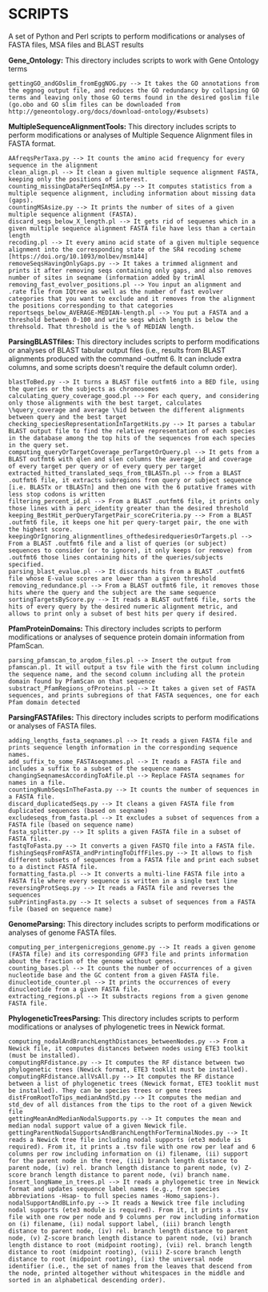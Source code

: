 # SCRIPTS
A set of Python and Perl scripts to perform modifications or analyses of FASTA files, MSA files and BLAST results

**Gene_Ontology:** This directory includes scripts to work with Gene Ontology terms

	gettingGO_andGOslim_fromEggNOG.py --> It takes the GO annotations from the eggnog output file, and reduces the GO redundancy by collapsing GO terms and leaving only those GO terms found in the desired goslim file (go.obo and GO slim files can be downloaded from http://geneontology.org/docs/download-ontology/#subsets)

**MultipleSequenceAlignmentTools:** This directory includes scripts to perform modifications or analyses of Multiple Sequence Alignment files in FASTA format.

	AAfreqsPerTaxa.py --> It counts the amino acid frequency for every sequence in the alignment
	clean_align.pl --> It clean a given multiple sequence alignment FASTA, keeping only the positions of interest.
	counting_missingDataPerSeqInMSA.py --> It computes statistics from a multiple sequence alignment, including information about missing data (gaps).
	countingMSAsize.py --> It prints the number of sites of a given multiple sequence alignment (FASTA).
	discard_seqs_below_X_length.pl --> It gets rid of sequenes which in a given multiple sequence alignment FASTA file have less than a certain length
	recoding.pl --> It every amino acid state of a given multiple sequence alignment into the corresponding state of the SR4 recoding scheme [https://doi.org/10.1093/molbev/msm144]
	removeSeqsHavingOnlyGaps.py --> It takes a trimmed alignment and prints it after removing seqs containing only gaps, and also removes number of sites in seqname (information added by trimAl
	removing_fast_evolver_positions.pl --> You input an alignment and .rate file from IQtree as well as the number of fast evolver categories that you want to exclude and it removes from the alignment the positions corresponding to that categories
	reportseqs_below_AVERAGE-MEDIAN-length.pl --> You put a FASTA and a threshold between 0-100 and write seqs which length is below the threhsold. That threshold is the % of MEDIAN length.

**ParsingBLASTfiles:** This directory includes scripts to perform modifications or analyses of BLAST tabular output files (i.e., results from BLAST alignments produced with the command -outfmt 6. It can include extra columns, and some scripts doesn't require the default column order).

	blastToBed.py --> It turns a BLAST file outfmt6 into a BED file, using the queries or the subjects as chromosomes
	calculating_query_coverage_good.pl --> For each query, and considering only those alignments with the best target, calculates \%query_coverage and average \%id between the different alignments between query and the best target
	checking_speciesRepresentationInTargetHits.py --> It parses a tabular BLAST output file to find the relative representation of each species in the database among the top hits of the sequences from each species in the query set.
	computing_queryOrTargetCoverage_perTargetOrQuery.pl --> It gets from a BLAST outfmt6 with qlen and slen columns the average_id and coverage of every target per query or of every query per target
	extracted_hitted_translated_seqs_from_tBLASTn.pl --> from a BLAST .outfmt6 file, it extracts subregions from query or subject sequence [i.e. BLASTx or tBLASTn] and then one with the 6 putative frames with less stop codons is written
	filtering_percent_id.pl --> From a BLAST .outfmt6 file, it prints only those lines with a perc_identity greater than the desired threshold
	keeping_BestHit_perQueryTargetPair_scoreCriteria.py --> From a BLAST .outfmt6 file, it keeps one hit per query-target pair, the one with the highest score.
	keepingOrIgnoring_alignmentlines_ofthedesiredqueriesOrTargets.pl --> From a BLAST .outfmt6 file and a list of queries (or subject) sequences to consider (or to ignore), it only keeps (or remove) from .outfmt6 those lines containing hits of the queries/subjects specified.
	parsing_blast_evalue.pl --> It discards hits from a BLAST .outfmt6 file whose E-value scores are lower than a given threshold
	removing_redundance.pl --> From a BLAST outfmt6 file, it removes those hits where the query and the subject are the same sequence
	sortingTargetsByScore.py --> It reads a BLAST outfmt6 file, sorts the hits of every query by the desired numeric alignment metric, and allows to print only a subset of best hits per query if desired.
	
**PfamProteinDomains:** This directory includes scripts to perform modifications or analyses of sequence protein domain information from PfamScan.


	parsing_pfamscan_to_arqdom_files.pl --> Insert the output from pfamscan.pl. It will output a tsv file with the first column including the sequence name, and the second column including all the protein domain found by PfamScan on that sequence
	substract_PfamRegions_ofProteins.pl --> It takes a given set of FASTA sequences, and prints subregions of that FASTA sequences, one for each Pfam domain detected
	
**ParsingFASTAfiles:** This directory includes scripts to perform modifications or analyses of FASTA files.

	adding_lengths_fasta_seqnames.pl --> It reads a given FASTA file and prints sequence length information in the corresponding sequence names.
	add_suffix_to_some_FASTAseqnames.pl --> It reads a FASTA file and includes a suffix to a subset of the sequence names
	changingSeqnamesAccordingToAfile.pl --> Replace FASTA seqnames for names in a file.
	countingNumbSeqsInTheFasta.py --> It counts the number of sequences in a FASTA file.
	discard_duplicatedSeqs.py --> It cleans a given FASTA file from duplicated sequences (based on seqname)
	excludeseqs_from_fasta.pl --> It excludes a subset of sequences from a FASTA file (based on sequence name)
	fasta_splitter.py --> It splits a given FASTA file in a subset of FASTA files.
	fastqToFasta.py --> It converts a given FASTQ file into a FASTA file.
	fishingSeqsFromFASTA_andPrintingToDiffFiles.py --> It allows to fish different subsets of sequences from a FASTA file and print each subset to a distinct FASTA file.
	formatting_fasta.pl --> It converts a multi-line FASTA file into a FASTA file where every sequence is written in a single text line
	reversingProtSeqs.py --> It reads a FASTA file and reverses the sequences
	subPrintingFasta.py --> It selects a subset of sequences from a FASTA file (based on sequence name)

**GenomeParsing:** This directory includes scripts to perform modifications or analyses of genome FASTA files.

	computing_per_intergenicregions_genome.py --> It reads a given genome (FASTA file) and its corresponding GFF3 file and prints information about the fraction of the genome without genes.
	counting_bases.pl --> It counts the number of occurrences of a given nucleotide base and the GC content from a given FASTA file.
	dinucleotide_counter.pl --> It prints the occurrences of every dinucleotide from a given FASTA file.
	extracting_regions.pl --> It substracts regions from a given genome FASTA file.
	
**PhylogeneticTreesParsing:** This directory includes scripts to perform modifications or analyses of phylogenetic trees in Newick format.

	computing_nodalAndBranchLengthDistances_betweenNodes.py --> From a Newick file, it computes distances between nodes using ETE3 toolkit (must be installed).
	computingRFdistance.py --> It computes the RF distance between two phylogenetic trees (Newick format, ETE3 tooklit must be installed).
	computingRFdistance.allVsAll.py --> It computes the RF distance between a list of phylogenetic trees (Newick format, ETE3 tooklit must be installed). They can be species trees or gene trees
	distFromRootToTips_medianAndStd.py --> It computes the median and std_dev of all distances from the tips to the root of a given Newick file
	gettingMeanAndMedianNodalSupports.py --> It computes the mean and median nodal support value of a given Newick file.
	gettingParentNodalSupportsAndBranchLengthForTerminalNodes.py --> It reads a Newick tree file including nodal supports (ete3 module is required). From it, it prints a .tsv file with one row per leaf and 6 columns per row including information on (i) filename, (ii) support for the parent node in the tree, (iii) branch length distance to parent node, (iv) rel. branch length distance to parent node, (v) Z-score branch length distance to parent node, (vi) branch name.
	insert_longName_in_trees.pl --> It reads a phylogenetic tree in Newick format and updates sequence label names (e.g., from species abbreviations -Hsap- to full species names -Homo_sapiens-).
	nodalSupportAndBLinfo.py --> It reads a Newick tree file including nodal supports (ete3 module is required). From it, it prints a .tsv file with one row per node and 9 columns per row including information on (i) filename, (ii) nodal support label, (iii) branch length distance to parent node, (iv) rel. branch length distance to parent node, (v) Z-score branch length distance to parent node, (vi) branch length distance to root (midpoint rooting), (vii) rel. branch length distance to root (midpoint rooting), (viii) Z-score branch length distance to root (midpoint rooting), (ix) the universal node identifier (i.e., the set of names from the leaves that descend from the node, printed altogether without whitespaces in the middle and sorted in an alphabetical descending order).
